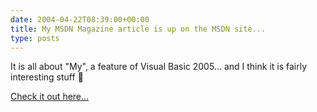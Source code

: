 ```yaml
---
date: 2004-04-22T08:39:00+00:00
title: My MSDN Magazine article is up on the MSDN site...
type: posts
---
```

It is all about "My", a feature of Visual Basic 2005... and I think it is fairly interesting stuff 🙂

[Check it out here...](https://msdn.microsoft.com/msdnmag/issues/04/05/VisualBasic2005/default.aspx)

